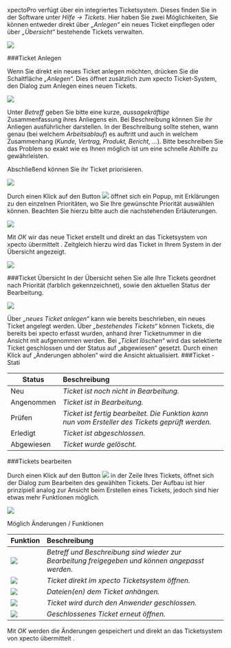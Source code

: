 xpectoPro verfügt über ein integriertes Ticketsystem. Dieses finden Sie in der Software unter *Hilfe -> Tickets*. Hier haben Sie zwei Möglichkeiten, Sie können entweder direkt über *„Anlegen“* ein neues Ticket einpflegen oder über *„Übersicht“* bestehende Tickets verwalten. 

![](http://xpecto.github.io/docs/xpecto/Funktionen/Ticketsystem/Ticketsystem_Menue.png)
 
###Ticket Anlegen

Wenn Sie direkt ein neues Ticket anlegen möchten, drücken Sie die Schaltfläche *„Anlegen“.* Dies öffnet zusätzlich zum xpecto Ticket-System, den Dialog zum Anlegen eines neuen Tickets. 

 ![](http://xpecto.github.io/docs/xpecto/Funktionen/Ticketsystem/Ticket_neu.png)

Unter *Betreff* geben Sie bitte eine kurze, *aussagekräftige* Zusammenfassung ihres Anliegens ein.
Bei Beschreibung können Sie ihr Anliegen ausführlicher darstellen. In der Beschreibung sollte stehen, wann genau (bei welchem *Arbeitsablauf*) es auftritt und auch in welchem Zusammenhang  (*Kunde, Vertrag, Produkt, Bericht, …*). Bitte beschreiben Sie das Problem so exakt wie es Ihnen möglich ist um eine schnelle Abhilfe zu gewährleisten.

Abschließend können Sie ihr Ticket priorisieren. 

 ![](http://xpecto.github.io/docs/xpecto/Funktionen/Ticketsystem/Ticket_Prioritaet.png)

Durch einen Klick auf den Button ![](http://xpecto.github.io/docs/xpecto/Funktionen/Ticketsystem/Button.png) öffnet sich ein Popup, mit Erklärungen zu den einzelnen Prioritäten, wo Sie Ihre gewünschte Priorität auswählen können. Beachten Sie hierzu bitte auch die nachstehenden Erläuterungen.

 ![](http://xpecto.github.io/docs/xpecto/Funktionen/Ticketsystem/Ticketsystem_Prioritaet1.png)

Mit *OK* wir das neue Ticket erstellt und direkt an das Ticketsystem von xpecto übermittelt .  Zeitgleich hierzu wird das Ticket in Ihrem System in der Übersicht angezeigt. 

 ![](http://xpecto.github.io/docs/xpecto/Funktionen/Ticketsystem/Ticket_Uebersicht.png)


###Ticket Übersicht
In der Übersicht sehen Sie alle Ihre Tickets geordnet nach Priorität (farblich gekennzeichnet), sowie den aktuellen Status der Bearbeitung.

 ![](http://xpecto.github.io/docs/img/img_TS_008.png)

Über *„neues Ticket anlegen“* kann wie bereits beschrieben, ein neues Ticket angelegt werden.
Über *„bestehendes Tickets“* können Tickets, die bereits bei xpecto erfasst wurden, anhand ihrer Ticketnummer in die Ansicht mit aufgenommen werden.
Bei *„Ticket löschen“* wird das selektierte Ticket geschlossen und der Status auf „abgewiesen“ gesetzt.
Durch einen Klick auf „Änderungen abholen“ wird die Ansicht aktualisiert.
###Ticket - Stati

|  Status           |    Beschreibung     |  
| ------------- |:-------------| 
|Neu|*Ticket ist noch nicht in Bearbeitung.*|
|Angenommen| *Ticket ist in Bearbeitung.*|
|Prüfen|*Ticket ist fertig bearbeitet. Die Funktion kann nun vom Ersteller des Tickets geprüft werden.*|
|Erledigt |*Ticket ist abgeschlossen.*|
|Abgewiesen|*Ticket wurde gelöscht.*|

###Tickets bearbeiten

Durch einen Klick auf den Button ![](http://xpecto.github.io/docs/xpecto/Funktionen/Ticketsystem/Button_bearbeiten.png) in der Zeile Ihres Tickets, öffnet sich der Dialog zum Bearbeiten des gewählten Tickets. Der Aufbau ist hier prinzipiell analog zur Ansicht beim Erstellen eines Tickets, jedoch sind hier etwas mehr Funktionen möglich.

![](http://xpecto.github.io/docs/xpecto/Funktionen/Ticketsystem/Ticket_bearbeiten.png)

Möglich Änderungen / Funktionen

|  Funktion           |    Beschreibung     |  
| ------------- |:-------------| 
|![](http://xpecto.github.io/docs/xpecto/Funktionen/Ticketsystem/Betreff_anpassen.png)|*Betreff und Beschreibung sind wieder zur Bearbeitung freigegeben und können angepasst werden.*|
|![](http://xpecto.github.io/docs/xpecto/Funktionen/Ticketsystem/Ticket_assembla.png)| *Ticket direkt im xpecto Ticketsystem öffnen.*|
|![](http://xpecto.github.io/docs/xpecto/Funktionen/Ticketsystem/Datei_hinzufuegen.png)|*Dateien(en) dem Ticket anhängen.*|
|![](http://xpecto.github.io/docs/xpecto/Funktionen/Ticketsystem/Ticket_schließen.png)|*Ticket wird durch den Anwender geschlossen.*|
|![](http://xpecto.github.io/docs/xpecto/Funktionen/Ticketsystem/Ticket_oeffenen.png)|*Geschlossenes Ticket erneut öffnen.*|

Mit *OK* werden die Änderungen gespeichert und direkt an das Ticketsystem von xpecto übermittelt . 